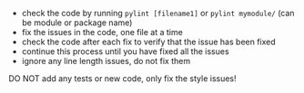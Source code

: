 - check the code by running `pylint [filename1]` or `pylint mymodule/` (can be module or package name)
- fix the issues in the code, one file at a time
- check the code after each fix to verify that the issue has been fixed
- continue this process until you have fixed all the issues
- ignore any line length issues, do not fix them

DO NOT add any tests or new code, only fix the style issues!